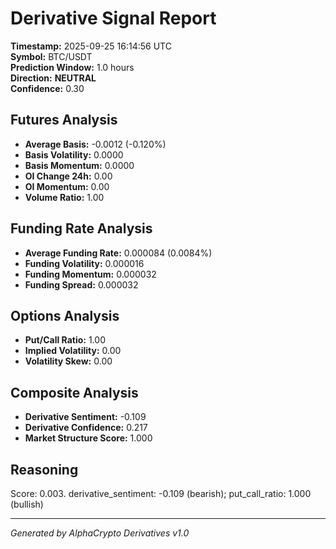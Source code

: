 # Derivative Signal Report

**Timestamp:** 2025-09-25 16:14:56 UTC  
**Symbol:** BTC/USDT  
**Prediction Window:** 1.0 hours  
**Direction:** **NEUTRAL**  
**Confidence:** 0.30

## Futures Analysis
- **Average Basis:** -0.0012 (-0.120%)
- **Basis Volatility:** 0.0000
- **Basis Momentum:** 0.0000
- **OI Change 24h:** 0.00
- **OI Momentum:** 0.00
- **Volume Ratio:** 1.00

## Funding Rate Analysis
- **Average Funding Rate:** 0.000084 (0.0084%)
- **Funding Volatility:** 0.000016
- **Funding Momentum:** 0.000032
- **Funding Spread:** 0.000032

## Options Analysis
- **Put/Call Ratio:** 1.00
- **Implied Volatility:** 0.00
- **Volatility Skew:** 0.00

## Composite Analysis
- **Derivative Sentiment:** -0.109
- **Derivative Confidence:** 0.217
- **Market Structure Score:** 1.000

## Reasoning
Score: 0.003. derivative_sentiment: -0.109 (bearish); put_call_ratio: 1.000 (bullish)

---
*Generated by AlphaCrypto Derivatives v1.0*

